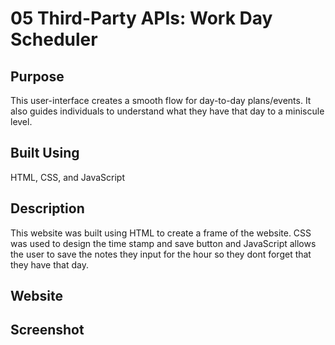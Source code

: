 # 05 Third-Party APIs: Work Day Scheduler

## Purpose

This user-interface creates a smooth flow for day-to-day plans/events. It also guides individuals to understand what they have that day to a miniscule level.

## Built Using

HTML, CSS, and JavaScript

## Description

This website was built using HTML to create a frame of the website. CSS was used to design the time stamp and save button and JavaScript allows the user to save the notes they input for the hour so they dont forget that they have that day.

## Website

## Screenshot

